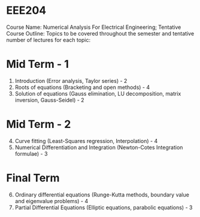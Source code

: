 # EEE204
Course Name: Numerical Analysis For Electrical Engineering;
Tentative Course Outline:
Topics to be covered throughout the semester and tentative number of lectures for each topic:
# Mid Term - 1
1. Introduction (Error analysis, Taylor series) - 2
2. Roots of equations (Bracketing and open methods) - 4
3. Solution of equations (Gauss elimination, LU decomposition, matrix inversion, Gauss-Seidel) - 2
# Mid Term - 2
4. Curve fitting (Least-Squares regression, Interpolation) - 4
5. Numerical Differentiation and Integration (Newton-Cotes Integration formulae) - 3
# Final Term
6. Ordinary differential equations (Runge-Kutta methods, boundary value and eigenvalue problems) - 4
7. Partial Differential Equations (Elliptic equations, parabolic equations) - 3

